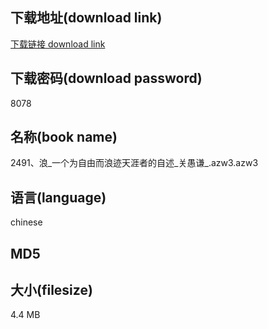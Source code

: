## 下载地址(download link)
[下载链接 download link](https://voluble-croquembouche-d321dc.netlify.app/?s=2491%E3%80%81%E6%B5%AA_%E4%B8%80%E4%B8%AA%E4%B8%BA%E8%87%AA%E7%94%B1%E8%80%8C%E6%B5%AA%E8%BF%B9%E5%A4%A9%E6%B6%AF%E8%80%85%E7%9A%84%E8%87%AA%E8%BF%B0_%E5%85%B3%E6%84%9A%E8%B0%A6_.azw3)

## 下载密码(download password)
8078

## 名称(book name)
2491、浪_一个为自由而浪迹天涯者的自述_关愚谦_.azw3.azw3

## 语言(language)
chinese

## MD5


## 大小(filesize)
4.4 MB
